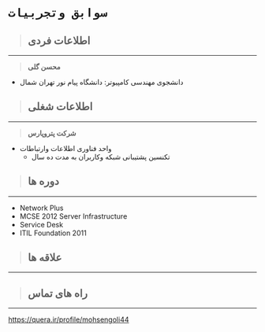 # `سوابق وتجربیات`
> ## اطلاعات فردی 
---
> **محسن گلی**
+ دانشجوی مهندسی کامپیوتر:  دانشگاه پیام نور تهران شمال 

> ## اطلاعات شغلی
---
> **شرکت پتروپارس**
  - واحد فناوری اطلاعات وارتباطات
    - تکنسین پشتیبانی شبکه وکاربران به مدت ده سال 

> ## دوره ها
--- 
* Network Plus
* MCSE 2012 Server Infrastructure 
* Service Desk 
* ITIL Foundation 2011
> ## علاقه ها
---

> ## راه های تماس
---
https://quera.ir/profile/mohsengoli44
